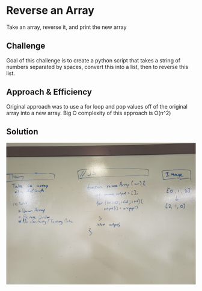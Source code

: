 # Reverse an Array
Take an array, reverse it, and print the new array

## Challenge
Goal of this challenge is to create a python script that takes a string of numbers separated by spaces, convert this into a list, then to reverse this list. 
<!-- Description of the challenge -->

## Approach & Efficiency
<!-- What approach did you take? Why? What is the Big O space/time for this approach? -->
Original approach was to use a for loop and pop values off of the original array into a new array.  Big O complexity of this approach is O(n^2)

## Solution
<!-- Embedded whiteboard image -->
![Alt text](20190708_132054.jpg?raw=true "Title")